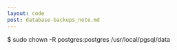 ```yaml
---
layout: code
post: database-backups_note.md
---
```



$ sudo chown -R postgres:postgres /usr/local/pgsql/data 
